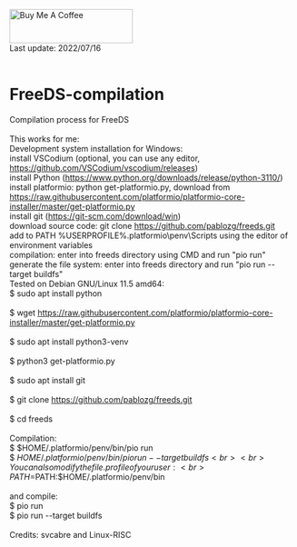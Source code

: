 <a href="https://www.buymeacoffee.com/rbpiuserf" target="_blank"><img src="https://cdn.buymeacoffee.com/buttons/v2/default-yellow.png" alt="Buy Me A Coffee" style="height: 60px !important;width: 217px !important;" ></a>
<br>
Last update: 2022/07/16<br>
<br>
# FreeDS-compilation
Compilation process for FreeDS<br>
<br>
This works for me:
<br>
Development system installation for Windows:
<br>
install VSCodium (optional, you can use any editor, https://github.com/VSCodium/vscodium/releases)<br>
install Python (https://www.python.org/downloads/release/python-3110/)<br>
install platformio: python get-platformio.py, download from https://raw.githubusercontent.com/platformio/platformio-core-installer/master/get-platformio.py<br>
install git (https://git-scm.com/download/win)<br>
download source code: git clone https://github.com/pablozg/freeds.git<br>
add to PATH %USERPROFILE%.platformio\penv\Scripts using the editor of environment variables<br>
compilation: enter into freeds directory using CMD and run "pio run"<br>
generate the file system: enter into freeds directory and run "pio run --target buildfs"<br>
Tested on Debian GNU/Linux 11.5 amd64:<br>
$ sudo apt install python<br>
<br>
$ wget https://raw.githubusercontent.com/platformio/platformio-core-installer/master/get-platformio.py<br>
<br>
$ sudo apt install python3-venv<br>
<br>
$ python3 get-platformio.py<br>
<br>
$ sudo apt install git<br>
<br>
$ git clone https://github.com/pablozg/freeds.git<br>
<br>
$ cd freeds<br>
<br>
Compilation:<br>
$ $HOME/.platformio/penv/bin/pio run<br>
$ $HOME/.platformio/penv/bin/pio run --target buildfs<br>
<br>
You can also modify the file .profile of your user:<br>
PATH=$PATH:$HOME/.platformio/penv/bin<br>
<br>
and compile:<br>
$ pio run<br>
$ pio run --target buildfs<br>
<br>
Credits: svcabre and Linux-RISC<br>
